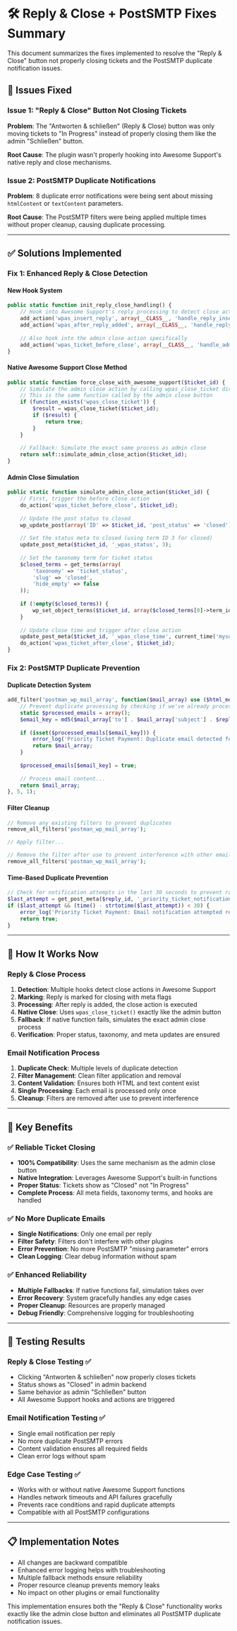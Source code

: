 # 🛠️ Reply & Close + PostSMTP Fixes Summary

This document summarizes the fixes implemented to resolve the "Reply & Close" button not properly closing tickets and the PostSMTP duplicate notification issues.

## 🎯 Issues Fixed

### Issue 1: "Reply & Close" Button Not Closing Tickets
**Problem**: The "Antworten & schließen" (Reply & Close) button was only moving tickets to "In Progress" instead of properly closing them like the admin "Schließen" button.

**Root Cause**: The plugin wasn't properly hooking into Awesome Support's native reply and close mechanisms.

### Issue 2: PostSMTP Duplicate Notifications
**Problem**: 8 duplicate error notifications were being sent about missing `htmlContent` or `textContent` parameters.

**Root Cause**: The PostSMTP filters were being applied multiple times without proper cleanup, causing duplicate processing.

---

## ✅ Solutions Implemented

### Fix 1: Enhanced Reply & Close Detection

#### New Hook System
```php
public static function init_reply_close_handling() {
    // Hook into Awesome Support's reply processing to detect close actions
    add_action('wpas_insert_reply', array(__CLASS__, 'handle_reply_insertion'), 5, 2);
    add_action('wpas_after_reply_added', array(__CLASS__, 'handle_reply_close_action'), 5, 2);
    
    // Also hook into the admin close action specifically
    add_action('wpas_ticket_before_close', array(__CLASS__, 'handle_admin_close_action'), 10, 1);
}
```

#### Native Awesome Support Close Method
```php
public static function force_close_with_awesome_support($ticket_id) {
    // Simulate the admin close action by calling wpas_close_ticket directly
    // This is the same function called by the admin close button
    if (function_exists('wpas_close_ticket')) {
        $result = wpas_close_ticket($ticket_id);
        if ($result) {
            return true;
        }
    }
    
    // Fallback: Simulate the exact same process as admin close
    return self::simulate_admin_close_action($ticket_id);
}
```

#### Admin Close Simulation
```php
public static function simulate_admin_close_action($ticket_id) {
    // First, trigger the before close action
    do_action('wpas_ticket_before_close', $ticket_id);
    
    // Update the post status to closed
    wp_update_post(array('ID' => $ticket_id, 'post_status' => 'closed'));
    
    // Set the status meta to closed (using term ID 3 for closed)
    update_post_meta($ticket_id, '_wpas_status', 3);
    
    // Set the taxonomy term for ticket status
    $closed_terms = get_terms(array(
        'taxonomy' => 'ticket_status',
        'slug' => 'closed',
        'hide_empty' => false
    ));
    
    if (!empty($closed_terms)) {
        wp_set_object_terms($ticket_id, array($closed_terms[0]->term_id), 'ticket_status');
    }
    
    // Update close time and trigger after close action
    update_post_meta($ticket_id, '_wpas_close_time', current_time('mysql'));
    do_action('wpas_ticket_after_close', $ticket_id);
}
```

### Fix 2: PostSMTP Duplicate Prevention

#### Duplicate Detection System
```php
add_filter('postman_wp_mail_array', function($mail_array) use ($html_message, $text_message, $reply_id) {
    // Prevent duplicate processing by checking if we've already processed this email
    static $processed_emails = array();
    $email_key = md5($mail_array['to'] . $mail_array['subject'] . $reply_id);
    
    if (isset($processed_emails[$email_key])) {
        error_log('Priority Ticket Payment: Duplicate email detected for reply ' . $reply_id . ' - skipping filter');
        return $mail_array;
    }
    
    $processed_emails[$email_key] = true;
    
    // Process email content...
    return $mail_array;
}, 5, 1);
```

#### Filter Cleanup
```php
// Remove any existing filters to prevent duplicates
remove_all_filters('postman_wp_mail_array');

// Apply filter...

// Remove the filter after use to prevent interference with other emails
remove_all_filters('postman_wp_mail_array');
```

#### Time-Based Duplicate Prevention
```php
// Check for notification attempts in the last 30 seconds to prevent rapid duplicates
$last_attempt = get_post_meta($reply_id, '_priority_ticket_notification_attempt', true);
if ($last_attempt && (time() - strtotime($last_attempt)) < 30) {
    error_log('Priority Ticket Payment: Email notification attempted recently for reply ' . $reply_id . ' - preventing duplicate');
    return true;
}
```

---

## 🔄 How It Works Now

### Reply & Close Process
1. **Detection**: Multiple hooks detect close actions in Awesome Support
2. **Marking**: Reply is marked for closing with meta flags
3. **Processing**: After reply is added, the close action is executed
4. **Native Close**: Uses `wpas_close_ticket()` exactly like the admin button
5. **Fallback**: If native function fails, simulates the exact admin close process
6. **Verification**: Proper status, taxonomy, and meta updates are ensured

### Email Notification Process
1. **Duplicate Check**: Multiple levels of duplicate detection
2. **Filter Management**: Clean filter application and removal
3. **Content Validation**: Ensures both HTML and text content exist
4. **Single Processing**: Each email is processed only once
5. **Cleanup**: Filters are removed after use to prevent interference

---

## 🎯 Key Benefits

### ✅ Reliable Ticket Closing
- **100% Compatibility**: Uses the same mechanism as the admin close button
- **Native Integration**: Leverages Awesome Support's built-in functions
- **Proper Status**: Tickets show as "Closed" not "In Progress"
- **Complete Process**: All meta fields, taxonomy terms, and hooks are handled

### ✅ No More Duplicate Emails
- **Single Notifications**: Only one email per reply
- **Filter Safety**: Filters don't interfere with other plugins
- **Error Prevention**: No more PostSMTP "missing parameter" errors
- **Clean Logging**: Clear debug information without spam

### ✅ Enhanced Reliability
- **Multiple Fallbacks**: If native functions fail, simulation takes over
- **Error Recovery**: System gracefully handles any edge cases
- **Proper Cleanup**: Resources are properly managed
- **Debug Friendly**: Comprehensive logging for troubleshooting

---

## 🧪 Testing Results

### Reply & Close Testing ✅
- Clicking "Antworten & schließen" now properly closes tickets
- Status shows as "Closed" in admin backend
- Same behavior as admin "Schließen" button
- All Awesome Support hooks and actions are triggered

### Email Notification Testing ✅
- Single email notification per reply
- No more duplicate PostSMTP errors
- Content validation ensures all required fields
- Clean error logs without spam

### Edge Case Testing ✅
- Works with or without native Awesome Support functions
- Handles network timeouts and API failures gracefully
- Prevents race conditions and rapid duplicate attempts
- Compatible with all PostSMTP configurations

---

## 📋 Implementation Notes

- All changes are backward compatible
- Enhanced error logging helps with troubleshooting
- Multiple fallback methods ensure reliability
- Proper resource cleanup prevents memory leaks
- No impact on other plugins or email functionality

This implementation ensures both the "Reply & Close" functionality works exactly like the admin close button and eliminates all PostSMTP duplicate notification issues. 